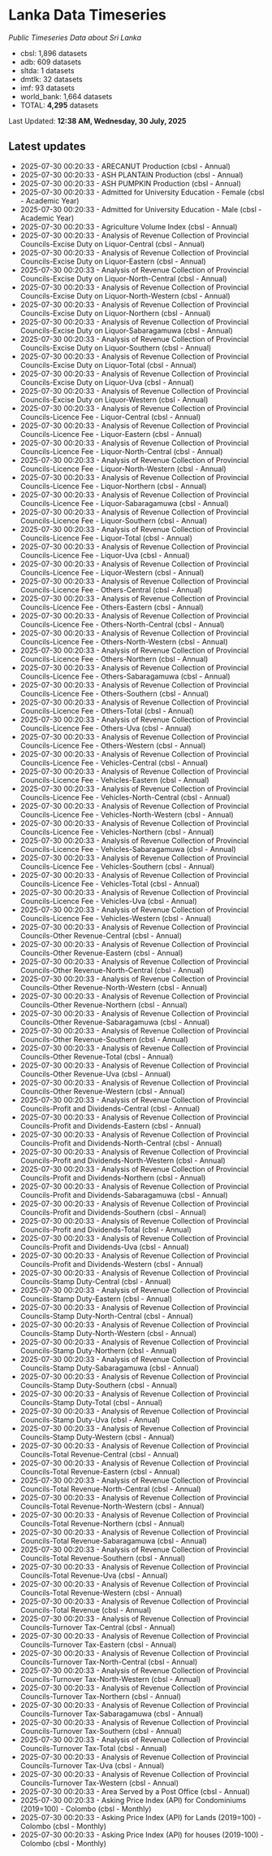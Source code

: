 # Lanka Data Timeseries
*Public Timeseries Data about Sri Lanka*

* cbsl: 1,896 datasets
* adb: 609 datasets
* sltda: 1 datasets
* dmtlk: 32 datasets
* imf: 93 datasets
* world_bank: 1,664 datasets
* TOTAL: **4,295** datasets

Last Updated: **12:38 AM, Wednesday, 30 July, 2025**

## Latest updates

* 2025-07-30 00:20:33 - ARECANUT Production (cbsl - Annual)
* 2025-07-30 00:20:33 - ASH PLANTAIN Production (cbsl - Annual)
* 2025-07-30 00:20:33 - ASH PUMPKIN Production (cbsl - Annual)
* 2025-07-30 00:20:33 - Admitted for University Education - Female (cbsl - Academic Year)
* 2025-07-30 00:20:33 - Admitted for University Education - Male (cbsl - Academic Year)
* 2025-07-30 00:20:33 - Agriculture Volume Index (cbsl - Annual)
* 2025-07-30 00:20:33 - Analysis of Revenue Collection of Provincial Councils-Excise Duty on Liquor-Central (cbsl - Annual)
* 2025-07-30 00:20:33 - Analysis of Revenue Collection of Provincial Councils-Excise Duty on Liquor-Eastern (cbsl - Annual)
* 2025-07-30 00:20:33 - Analysis of Revenue Collection of Provincial Councils-Excise Duty on Liquor-North-Central (cbsl - Annual)
* 2025-07-30 00:20:33 - Analysis of Revenue Collection of Provincial Councils-Excise Duty on Liquor-North-Western (cbsl - Annual)
* 2025-07-30 00:20:33 - Analysis of Revenue Collection of Provincial Councils-Excise Duty on Liquor-Northern (cbsl - Annual)
* 2025-07-30 00:20:33 - Analysis of Revenue Collection of Provincial Councils-Excise Duty on Liquor-Sabaragamuwa (cbsl - Annual)
* 2025-07-30 00:20:33 - Analysis of Revenue Collection of Provincial Councils-Excise Duty on Liquor-Southern (cbsl - Annual)
* 2025-07-30 00:20:33 - Analysis of Revenue Collection of Provincial Councils-Excise Duty on Liquor-Total (cbsl - Annual)
* 2025-07-30 00:20:33 - Analysis of Revenue Collection of Provincial Councils-Excise Duty on Liquor-Uva (cbsl - Annual)
* 2025-07-30 00:20:33 - Analysis of Revenue Collection of Provincial Councils-Excise Duty on Liquor-Western (cbsl - Annual)
* 2025-07-30 00:20:33 - Analysis of Revenue Collection of Provincial Councils-Licence Fee - Liquor-Central (cbsl - Annual)
* 2025-07-30 00:20:33 - Analysis of Revenue Collection of Provincial Councils-Licence Fee - Liquor-Eastern (cbsl - Annual)
* 2025-07-30 00:20:33 - Analysis of Revenue Collection of Provincial Councils-Licence Fee - Liquor-North-Central (cbsl - Annual)
* 2025-07-30 00:20:33 - Analysis of Revenue Collection of Provincial Councils-Licence Fee - Liquor-North-Western (cbsl - Annual)
* 2025-07-30 00:20:33 - Analysis of Revenue Collection of Provincial Councils-Licence Fee - Liquor-Northern (cbsl - Annual)
* 2025-07-30 00:20:33 - Analysis of Revenue Collection of Provincial Councils-Licence Fee - Liquor-Sabaragamuwa (cbsl - Annual)
* 2025-07-30 00:20:33 - Analysis of Revenue Collection of Provincial Councils-Licence Fee - Liquor-Southern (cbsl - Annual)
* 2025-07-30 00:20:33 - Analysis of Revenue Collection of Provincial Councils-Licence Fee - Liquor-Total (cbsl - Annual)
* 2025-07-30 00:20:33 - Analysis of Revenue Collection of Provincial Councils-Licence Fee - Liquor-Uva (cbsl - Annual)
* 2025-07-30 00:20:33 - Analysis of Revenue Collection of Provincial Councils-Licence Fee - Liquor-Western (cbsl - Annual)
* 2025-07-30 00:20:33 - Analysis of Revenue Collection of Provincial Councils-Licence Fee - Others-Central (cbsl - Annual)
* 2025-07-30 00:20:33 - Analysis of Revenue Collection of Provincial Councils-Licence Fee - Others-Eastern (cbsl - Annual)
* 2025-07-30 00:20:33 - Analysis of Revenue Collection of Provincial Councils-Licence Fee - Others-North-Central (cbsl - Annual)
* 2025-07-30 00:20:33 - Analysis of Revenue Collection of Provincial Councils-Licence Fee - Others-North-Western (cbsl - Annual)
* 2025-07-30 00:20:33 - Analysis of Revenue Collection of Provincial Councils-Licence Fee - Others-Northern (cbsl - Annual)
* 2025-07-30 00:20:33 - Analysis of Revenue Collection of Provincial Councils-Licence Fee - Others-Sabaragamuwa (cbsl - Annual)
* 2025-07-30 00:20:33 - Analysis of Revenue Collection of Provincial Councils-Licence Fee - Others-Southern (cbsl - Annual)
* 2025-07-30 00:20:33 - Analysis of Revenue Collection of Provincial Councils-Licence Fee - Others-Total (cbsl - Annual)
* 2025-07-30 00:20:33 - Analysis of Revenue Collection of Provincial Councils-Licence Fee - Others-Uva (cbsl - Annual)
* 2025-07-30 00:20:33 - Analysis of Revenue Collection of Provincial Councils-Licence Fee - Others-Western (cbsl - Annual)
* 2025-07-30 00:20:33 - Analysis of Revenue Collection of Provincial Councils-Licence Fee - Vehicles-Central (cbsl - Annual)
* 2025-07-30 00:20:33 - Analysis of Revenue Collection of Provincial Councils-Licence Fee - Vehicles-Eastern (cbsl - Annual)
* 2025-07-30 00:20:33 - Analysis of Revenue Collection of Provincial Councils-Licence Fee - Vehicles-North-Central (cbsl - Annual)
* 2025-07-30 00:20:33 - Analysis of Revenue Collection of Provincial Councils-Licence Fee - Vehicles-North-Western (cbsl - Annual)
* 2025-07-30 00:20:33 - Analysis of Revenue Collection of Provincial Councils-Licence Fee - Vehicles-Northern (cbsl - Annual)
* 2025-07-30 00:20:33 - Analysis of Revenue Collection of Provincial Councils-Licence Fee - Vehicles-Sabaragamuwa (cbsl - Annual)
* 2025-07-30 00:20:33 - Analysis of Revenue Collection of Provincial Councils-Licence Fee - Vehicles-Southern (cbsl - Annual)
* 2025-07-30 00:20:33 - Analysis of Revenue Collection of Provincial Councils-Licence Fee - Vehicles-Total (cbsl - Annual)
* 2025-07-30 00:20:33 - Analysis of Revenue Collection of Provincial Councils-Licence Fee - Vehicles-Uva (cbsl - Annual)
* 2025-07-30 00:20:33 - Analysis of Revenue Collection of Provincial Councils-Licence Fee - Vehicles-Western (cbsl - Annual)
* 2025-07-30 00:20:33 - Analysis of Revenue Collection of Provincial Councils-Other Revenue-Central (cbsl - Annual)
* 2025-07-30 00:20:33 - Analysis of Revenue Collection of Provincial Councils-Other Revenue-Eastern (cbsl - Annual)
* 2025-07-30 00:20:33 - Analysis of Revenue Collection of Provincial Councils-Other Revenue-North-Central (cbsl - Annual)
* 2025-07-30 00:20:33 - Analysis of Revenue Collection of Provincial Councils-Other Revenue-North-Western (cbsl - Annual)
* 2025-07-30 00:20:33 - Analysis of Revenue Collection of Provincial Councils-Other Revenue-Northern (cbsl - Annual)
* 2025-07-30 00:20:33 - Analysis of Revenue Collection of Provincial Councils-Other Revenue-Sabaragamuwa (cbsl - Annual)
* 2025-07-30 00:20:33 - Analysis of Revenue Collection of Provincial Councils-Other Revenue-Southern (cbsl - Annual)
* 2025-07-30 00:20:33 - Analysis of Revenue Collection of Provincial Councils-Other Revenue-Total (cbsl - Annual)
* 2025-07-30 00:20:33 - Analysis of Revenue Collection of Provincial Councils-Other Revenue-Uva (cbsl - Annual)
* 2025-07-30 00:20:33 - Analysis of Revenue Collection of Provincial Councils-Other Revenue-Western (cbsl - Annual)
* 2025-07-30 00:20:33 - Analysis of Revenue Collection of Provincial Councils-Profit and Dividends-Central (cbsl - Annual)
* 2025-07-30 00:20:33 - Analysis of Revenue Collection of Provincial Councils-Profit and Dividends-Eastern (cbsl - Annual)
* 2025-07-30 00:20:33 - Analysis of Revenue Collection of Provincial Councils-Profit and Dividends-North-Central (cbsl - Annual)
* 2025-07-30 00:20:33 - Analysis of Revenue Collection of Provincial Councils-Profit and Dividends-North-Western (cbsl - Annual)
* 2025-07-30 00:20:33 - Analysis of Revenue Collection of Provincial Councils-Profit and Dividends-Northern (cbsl - Annual)
* 2025-07-30 00:20:33 - Analysis of Revenue Collection of Provincial Councils-Profit and Dividends-Sabaragamuwa (cbsl - Annual)
* 2025-07-30 00:20:33 - Analysis of Revenue Collection of Provincial Councils-Profit and Dividends-Southern (cbsl - Annual)
* 2025-07-30 00:20:33 - Analysis of Revenue Collection of Provincial Councils-Profit and Dividends-Total (cbsl - Annual)
* 2025-07-30 00:20:33 - Analysis of Revenue Collection of Provincial Councils-Profit and Dividends-Uva (cbsl - Annual)
* 2025-07-30 00:20:33 - Analysis of Revenue Collection of Provincial Councils-Profit and Dividends-Western (cbsl - Annual)
* 2025-07-30 00:20:33 - Analysis of Revenue Collection of Provincial Councils-Stamp Duty-Central (cbsl - Annual)
* 2025-07-30 00:20:33 - Analysis of Revenue Collection of Provincial Councils-Stamp Duty-Eastern (cbsl - Annual)
* 2025-07-30 00:20:33 - Analysis of Revenue Collection of Provincial Councils-Stamp Duty-North-Central (cbsl - Annual)
* 2025-07-30 00:20:33 - Analysis of Revenue Collection of Provincial Councils-Stamp Duty-North-Western (cbsl - Annual)
* 2025-07-30 00:20:33 - Analysis of Revenue Collection of Provincial Councils-Stamp Duty-Northern (cbsl - Annual)
* 2025-07-30 00:20:33 - Analysis of Revenue Collection of Provincial Councils-Stamp Duty-Sabaragamuwa (cbsl - Annual)
* 2025-07-30 00:20:33 - Analysis of Revenue Collection of Provincial Councils-Stamp Duty-Southern (cbsl - Annual)
* 2025-07-30 00:20:33 - Analysis of Revenue Collection of Provincial Councils-Stamp Duty-Total (cbsl - Annual)
* 2025-07-30 00:20:33 - Analysis of Revenue Collection of Provincial Councils-Stamp Duty-Uva (cbsl - Annual)
* 2025-07-30 00:20:33 - Analysis of Revenue Collection of Provincial Councils-Stamp Duty-Western (cbsl - Annual)
* 2025-07-30 00:20:33 - Analysis of Revenue Collection of Provincial Councils-Total Revenue-Central (cbsl - Annual)
* 2025-07-30 00:20:33 - Analysis of Revenue Collection of Provincial Councils-Total Revenue-Eastern (cbsl - Annual)
* 2025-07-30 00:20:33 - Analysis of Revenue Collection of Provincial Councils-Total Revenue-North-Central (cbsl - Annual)
* 2025-07-30 00:20:33 - Analysis of Revenue Collection of Provincial Councils-Total Revenue-North-Western (cbsl - Annual)
* 2025-07-30 00:20:33 - Analysis of Revenue Collection of Provincial Councils-Total Revenue-Northern (cbsl - Annual)
* 2025-07-30 00:20:33 - Analysis of Revenue Collection of Provincial Councils-Total Revenue-Sabaragamuwa (cbsl - Annual)
* 2025-07-30 00:20:33 - Analysis of Revenue Collection of Provincial Councils-Total Revenue-Southern (cbsl - Annual)
* 2025-07-30 00:20:33 - Analysis of Revenue Collection of Provincial Councils-Total Revenue-Uva (cbsl - Annual)
* 2025-07-30 00:20:33 - Analysis of Revenue Collection of Provincial Councils-Total Revenue-Western (cbsl - Annual)
* 2025-07-30 00:20:33 - Analysis of Revenue Collection of Provincial Councils-Total Revenue (cbsl - Annual)
* 2025-07-30 00:20:33 - Analysis of Revenue Collection of Provincial Councils-Turnover Tax-Central (cbsl - Annual)
* 2025-07-30 00:20:33 - Analysis of Revenue Collection of Provincial Councils-Turnover Tax-Eastern (cbsl - Annual)
* 2025-07-30 00:20:33 - Analysis of Revenue Collection of Provincial Councils-Turnover Tax-North-Central (cbsl - Annual)
* 2025-07-30 00:20:33 - Analysis of Revenue Collection of Provincial Councils-Turnover Tax-North-Western (cbsl - Annual)
* 2025-07-30 00:20:33 - Analysis of Revenue Collection of Provincial Councils-Turnover Tax-Northern (cbsl - Annual)
* 2025-07-30 00:20:33 - Analysis of Revenue Collection of Provincial Councils-Turnover Tax-Sabaragamuwa (cbsl - Annual)
* 2025-07-30 00:20:33 - Analysis of Revenue Collection of Provincial Councils-Turnover Tax-Southern (cbsl - Annual)
* 2025-07-30 00:20:33 - Analysis of Revenue Collection of Provincial Councils-Turnover Tax-Total (cbsl - Annual)
* 2025-07-30 00:20:33 - Analysis of Revenue Collection of Provincial Councils-Turnover Tax-Uva (cbsl - Annual)
* 2025-07-30 00:20:33 - Analysis of Revenue Collection of Provincial Councils-Turnover Tax-Western (cbsl - Annual)
* 2025-07-30 00:20:33 - Area Served by a Post Office (cbsl - Annual)
* 2025-07-30 00:20:33 - Asking Price Index (API) for Condominiums (2019=100) - Colombo (cbsl - Monthly)
* 2025-07-30 00:20:33 - Asking Price Index (API) for Lands (2019=100) - Colombo (cbsl - Monthly)
* 2025-07-30 00:20:33 - Asking Price Index (API) for houses (2019-100) - Colombo (cbsl - Monthly)